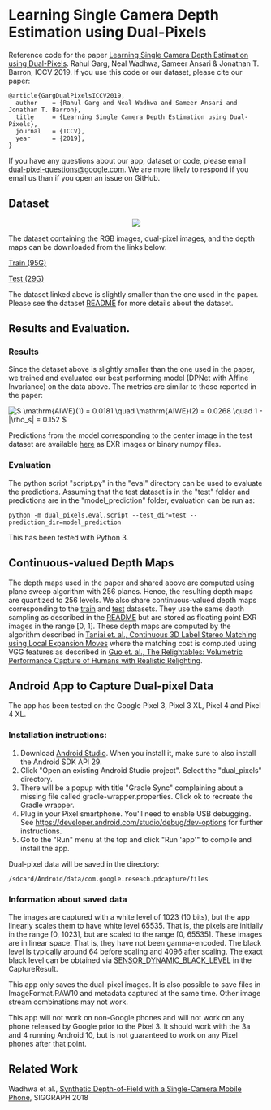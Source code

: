 # Learning Single Camera Depth Estimation using Dual-Pixels

Reference code for the paper [Learning Single Camera Depth Estimation using Dual-Pixels](https://arxiv.org/abs/1904.05822).
Rahul Garg, Neal Wadhwa, Sameer Ansari & Jonathan T. Barron, ICCV 2019. If you use this code or our dataset, please cite our paper:
```
@article{GargDualPixelsICCV2019,
  author    = {Rahul Garg and Neal Wadhwa and Sameer Ansari and Jonathan T. Barron},
  title     = {Learning Single Camera Depth Estimation using Dual-Pixels},
  journal   = {ICCV},
  year      = {2019},
}
```

If you have any questions about our app, dataset or code, please email
<dual-pixel-questions@google.com>. We are more likely to respond if you email us
than if you open an issue on GitHub.


## Dataset

<div style="text-align:center"><img src="https://lh3.googleusercontent.com/00X4nO0xwOgB8nnHhj8VNC0tng0q2D3l41ibtNemxiMKJA-eS4xMgNOyahQz7NtscH5xQ5MXVk1nQ3qAbgweiS6FBn5gnPHjOyDGiGx8bH5UqmaThcwHRf-eRCtdgdMyIi76fiksHCg=w2400"/></div>

The dataset containing the RGB images, dual-pixel images, and the depth maps
can be downloaded from the links below:

[Train (95G)](https://storage.googleapis.com/iccv2019-data/train.tgz)

[Test (29G)](https://storage.googleapis.com/iccv2019-data/test.tgz)

The dataset linked above is slightly smaller than the one used in the paper.
Please see the dataset [README](https://storage.googleapis.com/iccv2019-data/README.pdf) for more details about the dataset.

## Results and Evaluation.

### Results
Since the dataset above is slightly smaller than the one used in the paper,
we trained and evaluated our best performing model (DPNet with Affine
Invariance) on the data above. The metrics are similar to those reported in the
paper:

![$ \mathrm{AIWE}(1) = 0.0181 \quad \mathrm{AIWE}(2) = 0.0268 \quad 1 - |\rho_s| = 0.152 $](https://render.githubusercontent.com/render/math?math=%24%20%5Cmathrm%7BAIWE%7D(1)%20%3D%200.0181%20%5Cquad%20%5Cmathrm%7BAIWE%7D(2)%20%3D%200.0268%20%5Cquad%201%20-%20%7C%5Crho_s%7C%20%3D%200.152%20%24)

Predictions from the model corresponding to the center image in the test dataset
are available [here](https://storage.googleapis.com/iccv2019-data/model_prediction.tgz) as EXR images or binary numpy files.

### Evaluation

The python script "script.py" in the "eval" directory can be used to evaluate
the predictions. Assuming that the test dataset is in the "test" folder and
predictions are in the "model_prediction" folder, evaluation can be run as:

```
python -m dual_pixels.eval.script --test_dir=test --prediction_dir=model_prediction
```
This has been tested with Python 3.

## Continuous-valued Depth Maps

The depth maps used in the paper and shared above are computed using plane sweep algorithm with 256 planes. Hence, the resulting depth maps are quantized to 256 levels. We also share continuous-valued depth maps corresponding to the [train](https://storage.googleapis.com/iccv2019-data/train_continuous_depth.tgz) and [test](https://storage.googleapis.com/iccv2019-data/test_continuous_depth.tgz) datasets. They use the same depth sampling as described in the [README](https://storage.googleapis.com/iccv2019-data/README.pdf) but are stored as floating point EXR images in the range \[0, 1\]. These depth maps are computed by the algorithm described in [Taniai et. al., Continuous 3D Label Stereo Matching using
Local Expansion Moves](https://taniai.space/projects/stereo/) where the matching cost is computed using VGG features as described in [Guo et. al., The Relightables:
Volumetric Performance Capture of Humans with Realistic Relighting](https://augmentedperception.github.io/therelightables/).


## Android App to Capture Dual-pixel Data

The app has been tested on the Google Pixel 3, Pixel 3 XL, Pixel 4 and Pixel 4 XL.

### Installation instructions:

1. Download [Android Studio](https://developer.android.com/studio). When you install it, make sure to also install the Android SDK API 29.
2. Click "Open an existing Android Studio project". Select the "dual_pixels" directory.
3. There will be a popup with title "Gradle Sync" complaining about a missing file called gradle-wrapper.properties. Click ok to recreate the Gradle wrapper.
4. Plug in your Pixel smartphone. You'll need to enable USB debugging. See
https://developer.android.com/studio/debug/dev-options for further instructions.
5. Go to the "Run" menu at the top and click "Run 'app'" to compile and install the app.

Dual-pixel data will be saved in the directory:
```
/sdcard/Android/data/com.google.reseach.pdcapture/files
```

### Information about saved data

The images are captured with a white level of 1023 (10 bits), but the app
linearly scales them to have white level 65535. That is, the pixels are
initially in the range \[0, 1023\], but are scaled to the range \[0, 65535\].
These images are in linear space. That is, they have not been gamma-encoded. The
black level is typically around 64 before scaling and 4096 after scaling. The
exact black level can be obtained via [SENSOR_DYNAMIC_BLACK_LEVEL](https://developer.android.com/reference/android/hardware/camera2/CaptureResult.html#SENSOR_DYNAMIC_BLACK_LEVEL) in the CaptureResult.

This app only saves the dual-pixel images. It is also possible to save files in
ImageFormat.RAW10 and metadata captured at the same time. Other image stream
combinations may not work.

This app will not work on non-Google phones and will not work on any phone
released by Google prior to the Pixel 3. It should work with the 3a and 4
running Android 10, but is not guaranteed to work on any Pixel phones after that
point.


## Related Work
Wadhwa et al., [Synthetic Depth-of-Field with a Single-Camera Mobile Phone](https://arxiv.org/abs/1806.04171),
SIGGRAPH 2018


